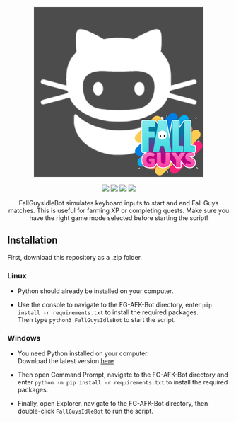 <p align="center">
  <img src="./.png">
</p>

<p align="center">
  <img src="https://img.shields.io/badge/Made%20with-Python-1f425f.svg?style=plastic&logo=python&color=3c7cae&labelColor=ffd841&logoColor=3c7cae">
  <img src="https://img.shields.io/badge/license-GPL-brightgreen.svg?style=plastic&logo=GNU&label=License">
  <img src="https://img.shields.io/badge/version-1.0.-blue.svg?style=plastic&logo=GitHub&color=ff5500&label=Version">
  <img src="https://img.shields.io/badge/pynput-blue.svg?style=plastic&logo=PyPy&color=000000&label=Using">
</p>

<p align="center">
FallGuysIdleBot simulates keyboard inputs to start and end Fall Guys matches. This is useful for farming XP or completing quests.
Make sure you have the right game mode selected before starting the script!



## Installation

First, download this repository as a .zip folder.

### Linux 
- Python should already be installed on your computer. 

- Use the console to navigate to the FG-AFK-Bot directory, enter `pip install -r requirements.txt` to install the required packages. \
Then type `python3 FallGuysIdleBot` to start the script.

### Windows
- You need Python installed on your computer. \
Download the latest version [here](https://www.python.org/downloads/) 

- Then open Command Prompt, navigate to the FG-AFK-Bot directory and enter `python -m pip install -r requirements.txt` to install the required packages.

- Finally, open Explorer, navigate to the FG-AFK-Bot directory, then double-click `FallGuysIdleBot` to run the script.
